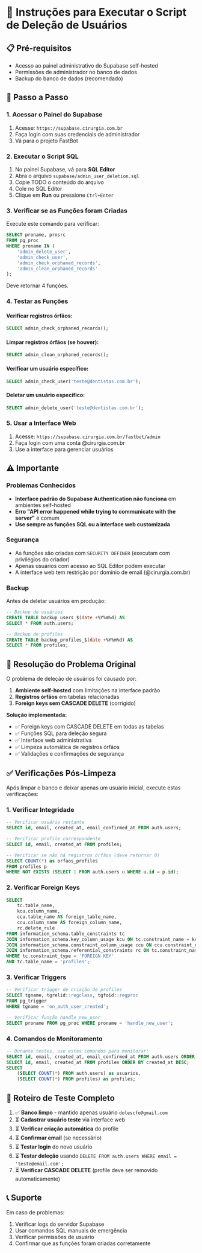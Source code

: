 # 🔧 Instruções para Executar o Script de Deleção de Usuários

## 📋 Pré-requisitos
- Acesso ao painel administrativo do Supabase self-hosted
- Permissões de administrador no banco de dados
- Backup do banco de dados (recomendado)

## 🚀 Passo a Passo

### 1. Acessar o Painel do Supabase
1. Acesse: `https://supabase.cirurgia.com.br`
2. Faça login com suas credenciais de administrador
3. Vá para o projeto FastBot

### 2. Executar o Script SQL
1. No painel Supabase, vá para **SQL Editor**
2. Abra o arquivo `supabase/admin_user_deletion.sql`
3. Copie TODO o conteúdo do arquivo
4. Cole no SQL Editor
5. Clique em **Run** ou pressione `Ctrl+Enter`

### 3. Verificar se as Funções foram Criadas
Execute este comando para verificar:
```sql
SELECT proname, prosrc 
FROM pg_proc 
WHERE proname IN (
    'admin_delete_user',
    'admin_check_user', 
    'admin_check_orphaned_records',
    'admin_clean_orphaned_records'
);
```

Deve retornar 4 funções.

### 4. Testar as Funções

#### Verificar registros órfãos:
```sql
SELECT admin_check_orphaned_records();
```

#### Limpar registros órfãos (se houver):
```sql
SELECT admin_clean_orphaned_records();
```

#### Verificar um usuário específico:
```sql
SELECT admin_check_user('teste@dentistas.com.br');
```

#### Deletar um usuário específico:
```sql
SELECT admin_delete_user('teste@dentistas.com.br');
```

### 5. Usar a Interface Web
1. Acesse: `https://supabase.cirurgia.com.br/fastbot/admin`
2. Faça login com uma conta @cirurgia.com.br
3. Use a interface para gerenciar usuários

## ⚠️ Importante

### Problemas Conhecidos
- **Interface padrão do Supabase Authentication não funciona** em ambientes self-hosted
- **Erro "API error happened while trying to communicate with the server"** é comum
- **Use sempre as funções SQL ou a interface web customizada**

### Segurança
- As funções são criadas com `SECURITY DEFINER` (executam com privilégios do criador)
- Apenas usuários com acesso ao SQL Editor podem executar
- A interface web tem restrição por domínio de email (@cirurgia.com.br)

### Backup
Antes de deletar usuários em produção:
```sql
-- Backup de usuários
CREATE TABLE backup_users_$(date +%Y%m%d) AS 
SELECT * FROM auth.users;

-- Backup de profiles
CREATE TABLE backup_profiles_$(date +%Y%m%d) AS 
SELECT * FROM profiles;
```

## 🎯 Resolução do Problema Original

O problema de deleção de usuários foi causado por:
1. **Ambiente self-hosted** com limitações na interface padrão
2. **Registros órfãos** em tabelas relacionadas
3. **Foreign keys sem CASCADE DELETE** (corrigido)

**Solução implementada:**
- ✅ Foreign keys com CASCADE DELETE em todas as tabelas
- ✅ Funções SQL para deleção segura
- ✅ Interface web administrativa
- ✅ Limpeza automática de registros órfãos
- ✅ Validações e confirmações de segurança

## ✅ **Verificações Pós-Limpeza**

Após limpar o banco e deixar apenas um usuário inicial, execute estas verificações:

### 1. Verificar Integridade
```sql
-- Verificar usuário restante
SELECT id, email, created_at, email_confirmed_at FROM auth.users;

-- Verificar profile correspondente  
SELECT id, email, created_at FROM profiles;

-- Verificar se não há registros órfãos (deve retornar 0)
SELECT COUNT(*) as orfaos_profiles 
FROM profiles p 
WHERE NOT EXISTS (SELECT 1 FROM auth.users u WHERE u.id = p.id);
```

### 2. Verificar Foreign Keys
```sql
SELECT 
    tc.table_name, 
    kcu.column_name, 
    ccu.table_name AS foreign_table_name,
    ccu.column_name AS foreign_column_name,
    rc.delete_rule
FROM information_schema.table_constraints tc
JOIN information_schema.key_column_usage kcu ON tc.constraint_name = kcu.constraint_name
JOIN information_schema.constraint_column_usage ccu ON ccu.constraint_name = tc.constraint_name
JOIN information_schema.referential_constraints rc ON tc.constraint_name = rc.constraint_name
WHERE tc.constraint_type = 'FOREIGN KEY' 
AND tc.table_name = 'profiles';
```

### 3. Verificar Triggers
```sql
-- Verificar trigger de criação de profiles
SELECT tgname, tgrelid::regclass, tgfoid::regproc
FROM pg_trigger 
WHERE tgname = 'on_auth_user_created';

-- Verificar função handle_new_user
SELECT proname FROM pg_proc WHERE proname = 'handle_new_user';
```

### 4. Comandos de Monitoramento
```sql
-- Durante testes, use estes comandos para monitorar:
SELECT id, email, created_at, email_confirmed_at FROM auth.users ORDER BY created_at DESC;
SELECT id, email, created_at FROM profiles ORDER BY created_at DESC;
SELECT 
    (SELECT COUNT(*) FROM auth.users) as usuarios,
    (SELECT COUNT(*) FROM profiles) as profiles;
```

## 🧪 **Roteiro de Teste Completo**

1. ✅ **Banco limpo** - mantido apenas usuário `dolescfo@gmail.com`
2. ⏳ **Cadastrar usuário teste** via interface web
3. ⏳ **Verificar criação automática** do profile
4. ⏳ **Confirmar email** (se necessário)
5. ⏳ **Testar login** do novo usuário
6. ⏳ **Testar deleção** usando `DELETE FROM auth.users WHERE email = 'teste@email.com';`
7. ⏳ **Verificar CASCADE DELETE** (profile deve ser removido automaticamente)

## 📞 Suporte
Em caso de problemas:
1. Verificar logs do servidor Supabase
2. Usar comandos SQL manuais de emergência
3. Verificar permissões de usuário
4. Confirmar que as funções foram criadas corretamente
